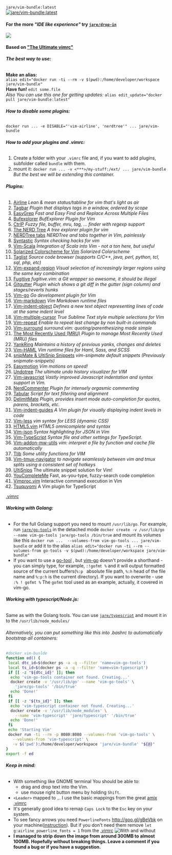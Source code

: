 `jare/vim-bundle:latest`   
[![jare/vim-bundle:latest](https://badge.imagelayers.io/jare/vim-bundle:latest.svg)](https://imagelayers.io/?images=jare/vim-bundle:latest 'jare/vim-bundle:latest')  

#### For the more *"IDE like experience"* try [`jare/drop-in`](https://hub.docker.com/r/jare/drop-in/)  
[![](http://i.imgur.com/RVTlBBO.png)](http://i.imgur.com/RVTlBBO.png) 

####  Based on ["The Ultimate vimrc"](https://github.com/amix/vimrc)  
###### **The best way to use:**  
**Make an alias:**  
`alias edit="docker run -ti --rm -v $(pwd):/home/developer/workspace jare/vim-bundle"`  
**Have fun!**  `edit some.file`  
*Also You can use  this one for getting updates:*  `alias edit_update="docker pull jare/vim-bundle:latest"`  
###### **How to disable some plugins:**  
`docker run ... -e DISABLE="'vim-airline', 'nerdtree'" ... jare/vim-bundle`
###### **How to add your plugins and .vimrc:**
  1. Create a folder with your `.vimrc` file and, if you want to add plugins, subfolder called `bundle` with them.
  2. mount it: `docker run ... -v <***>/my-stuff:/ext/ ... jare/vim-bundle` 
  *But the best we will be extending this container.*

###### **Plugins:**  
1. [Airline](https://github.com/bling/vim-airline)  *Lean & mean status/tabline for vim that's light as air*   
2. [Tagbar](https://github.com/majutsushi/tagbar) *Plugin that displays tags in a window, ordered by scope*    
3. [EasyGrep](https://github.com/vim-scripts/EasyGrep) *Fast and Easy Find and Replace Across Multiple Files*      
4. [Bufexplorer](https://github.com/jlanzarotta/bufexplorer) *BufExplorer Plugin for Vim*      
5. [CtrlP](https://github.com/kien/ctrlp.vim) *Fuzzy file, buffer, mru, tag, ... finder with regexp support*     
6. [The NERD Tree](https://github.com/scrooloose/nerdtree) *A tree explorer plugin for vim*      
7. [NERDTree tabs](https://github.com/jistr/vim-nerdtree-tabs) *NERDTree and tabs together in Vim, painlessly*       
8. [Syntastic](https://github.com/scrooloose/syntastic) *Syntax checking hacks for vim*
9. [Vim-Scala](https://github.com/derekwyatt/vim-scala) *Integration of Scala into Vim - not a ton here, but useful*   
10. [Solarized Colorscheme for Vim](https://github.com/altercation/vim-colors-solarized) *Solarized Colorscheme*       
11. [Taglist](https://github.com/vim-scripts/taglist.vim) *Source code browser (supports C/C++, java, perl, python, tcl, sql, php, etc)*      
12. [Vim-expand-region](https://github.com/terryma/vim-expand-region) *Visual selection of increasingly larger regions using the same key combination*     
13. [Fugitive](https://github.com/tpope/vim-fugitive) *fugitive.vim: a Git wrapper so awesome, it should be illegal*      
14. [Gitgutter](https://github.com/airblade/vim-gitgutter) *Plugin which shows a git diff in the gutter (sign column) and stages/reverts hunks*      
15. [Vim-go](https://github.com/fatih/vim-go) *Go development plugin for Vim*    
16. [Vim-markdown](https://github.com/plasticboy/vim-markdown) *Vim Markdown runtime files*    
17. [Vim-indent-object](https://github.com/michaeljsmith/vim-indent-object) *Defines a new text object representing lines of code at the same indent level*       
18. [Vim-multiple-cursor](https://github.com/terryma/vim-multiple-cursors) *True Sublime Text style multiple selections for Vim*       
29. [Vim-repeat](https://github.com/tpope/vim-repeat) *Enable to repeat last change by non built-in commands*      
20. [Vim-surround](https://github.com/tpope/vim-surround) *surround.vim: quoting/parenthesizing made simple*      
21. [The Most Recently Used (MRU)](https://github.com/vim-scripts/mru.vim) *Plugin to manage Most Recently Used (MRU) files*
22. [YankRing](https://github.com/vim-scripts/YankRing.vim) *Maintains a history of previous yanks, changes and deletes*
23. [Vim-HAML](https://github.com/tpope/vim-haml) *Vim runtime files for Haml, Sass, and SCSS*       
24. [snipMate & UltiSnip Snippets](https://github.com/honza/vim-snippets) *vim-snipmate default snippets (Previously snipmate-snippets)*  
25. [Easymotion](https://github.com/easymotion/vim-easymotion) *Vim motions on speed!*
26. [Undotree](https://github.com/mbbill/undotree) *The ultimate undo history visualizer for VIM*
27. [Vim-javascript](https://github.com/pangloss/vim-javascript) *Vastly improved Javascript indentation and syntax support in Vim.* 
28. [NerdCommenter](https://github.com/scrooloose/nerdcommenter) *Plugin for intensely orgasmic commenting* 
39. [Tabular](https://github.com/godlygeek/tabular) *Script for text filtering and alignment* 
30. [DelimitMate](https://github.com/Raimondi/delimitMate) *Plugin, provides insert mode auto-completion for quotes, parens, brackets, etc.* 
31. [Vim-indent-guides](https://github.com/nathanaelkane/vim-indent-guides) *A Vim plugin for visually displaying indent levels in code* 
32. [Vim-less](https://github.com/groenewege/vim-less) *vim syntax for LESS (dynamic CSS)* 
33. [HTML5.vim](https://github.com/othree/html5.vim) *HTML5 omnicomplete and syntax* 
34. [Vim-json](https://github.com/elzr/vim-json) *Syntax highlighting for JSON in Vim* 
35. [Vim-TypeScript](https://github.com/leafgarland/typescript-vim) *Syntax file and other settings for TypeScript.*
36. [Vim-addon-mw-utils](https://github.com/marcweber/vim-addon-mw-utils) *vim: interpret a file by function and cache file automatically*     
37. [Tlib](https://github.com/tomtom/tlib_vim) *Some utility functions for VIM*  
38. [Vim-tmux-navigator](https://github.com/christoomey/vim-tmux-navigator) *to navigate seamlessly between vim and tmux splits using a consistent set of hotkeys*
39. [UltiSnips](https://github.com/SirVer/ultisnips) The ultimate snippet solution for Vim! 
40. [YouCompleteMe](https://github.com/Valloric/YouCompleteMe) Fast, as-you-type, fuzzy-search code completion
41. [Vimproc.vim](https://github.com/Valloric/YouCompleteMe) Interactive command execution in Vim
42. [Tsuquyomi](https://github.com/Quramy/tsuquyomi) A Vim plugin for TypeScript

*[.vimrc](https://github.com/JAremko/alpine-vim/blob/master/.vimrc)*

###### **Working with Golang:**
  - For the full Golang support you need to mount `/usr/lib/go`. For example, run [`jare/go-tools`](https://hub.docker.com/r/jare/go-tools/) in the detached mode `docker create -v /usr/lib/go --name vim-go-tools jare/go-tools /bin/true` and mount its volumes like this `docker run ...  --volumes-from vim-go-tools ... jare/vim-bundle` or add it to the alias `alias edit="docker run -ti --rm --volumes-from go-tools -v $(pwd):/home/developer/workspace jare/vim-bundle"`
  - If you want to use a [go-tool](https://hub.docker.com/r/jare/go-tools/) , but [vim-go](https://github.com/fatih/vim-go) doesn't provide a shorthand - you can simply type, for example, `:!gofmt %` and it will output formatted source of the current buffers(`%:p ` absolute file path, `%:h` head of the file name and `%:p:h` is the current directory). If you want to overwrite - use `:% ! gofmt %` The `gofmt` tool used as an example, actually, it covered in vim-go.

###### **Working with typescript/Node.js:**
  Same as with the Golang tools. You can use [`jare/typescript`](https://hub.docker.com/r/jare/typescript) and mount it in to the `/usr/lib/node_modules/` 
 
###### Alternatively, you can put something like this into .bashrc to automatically bootstrap all containers:  

 ``` bash
#docker vim-bunlde
function ed() {
  local dtc_id=$(docker ps -a -q --filter 'name=vim-go-tools')
  local ts_id=$(docker ps -a -q --filter 'name=vim-typescript')
  if [[ -z "${dtc_id}" ]]; then
   echo 'vim-go-tools container not found. Creating...'
   docker create -v '/usr/lib/go' --name 'vim-go-tools' \
     'jare/go-tools' '/bin/true'
   echo 'Done!'
  fi
  if [[ -z "${ts_id}" ]]; then
   echo 'vim-typescript container not found. Creating...'
   docker create -v '/usr/lib/node_modules' \
     --name 'vim-typescript' 'jare/typescript' '/bin/true'
   echo 'Done!'
  fi
  echo 'Starting Vim'
  docker run -ti --rm -p 8080:8080 --volumes-from 'vim-go-tools' \
    --volumes-from 'vim-typescript' \
    -v $('pwd'):/home/developer/workspace 'jare/vim-bundle' "${@}"
}
export -f ed
 ``` 
###### **Keep in mind:**
  - With something like GNOME terminal You should be able to:
      - drag and drop text into the Vim.
      - use mouse right button menu by holding `Shift`.
  - `<Leader>` mapped to `,`. I use the basic mappings from the great [amix .vimrc](https://github.com/amix/vimrc/tree/master/vimrcs)  
  - It's generally good idea to remap `Caps Lock` to the `Esc` key on your system.
  - To see fancy arrows you need `PowerlineFonts` http://goo.gl/gBeVbk on your machine([instruction](https://github.com/JAremko/alpine-vim/blob/master/powerline.md)). But if you don't need them remove `let g:airline_powerline_fonts = 1` from the [.vimrc](https://github.com/JAremko/alpine-vim/blob/master/.vimrc)
![With and without](http://i.imgur.com/yRWBFgn.jpg)   
  - **I managed to strip down the image from around 300MB to almost 100MB. Hopefully without breaking things. Leave a comment if you found a bug or if you have a suggestion.**
